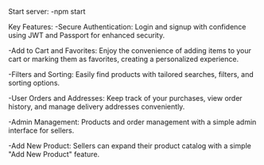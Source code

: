 Start server:
 -npm start


Key Features:
-Secure Authentication: Login and signup with confidence using JWT and Passport for enhanced security.

-Add to Cart and Favorites: Enjoy the convenience of adding items to your cart or marking them as favorites, creating a personalized experience.

-Filters and Sorting: Easily find products with tailored searches, filters, and sorting options.

-User Orders and Addresses: Keep track of your purchases, view order history, and manage delivery addresses conveniently.

-Admin Management: Products and order management with a simple admin interface for sellers.

-Add New Product: Sellers can expand their product catalog with a simple "Add New Product" feature.
